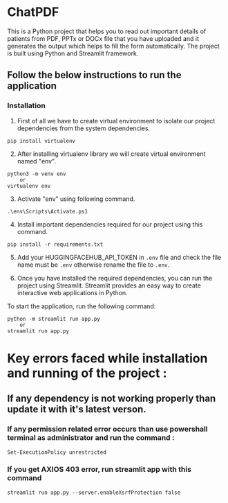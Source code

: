 # ChatPDF

This is a Python project that helps you to read out important details of patients from PDF, PPTx or DOCx file that you have uploaded and it generates the output which helps to fill the form automatically. The project is built using Python and Streamlit framework.

## Follow the below instructions to run the application

### Installation

1. First of all we have to create virtual environment to isolate our project dependencies from the system dependencies.

```shell
pip install virtualenv
```
2. After installing virtualenv library we will create virtual environment named "env".

```shell
python3 -m venv env
    or
virtualenv env
```
3. Activate "env" using following command.

```shell
.\env\Scripts\Activate.ps1
```
4. Install important dependencies required for our project using this command.

```shell
pip install -r requirements.txt
```

5. Add your HUGGINGFACEHUB_API_TOKEN in `.env` file and check the file name must be `.env` otherwise rename the file to `.env`.

6. Once you have installed the required dependencies, you can run the project using Streamlit. Streamlit provides an easy way to create interactive web applications in Python.

To start the application, run the following command:

```shell
python -m streamlit run app.py
    or
streamlit run app.py
```

# Key errors faced while installation and running of the project :

## If any dependency is not working properly than update it with it's latest verson.

### If any permission related error occurs than use powershall terminal as administrator and run the command :

```shell
Set-ExecutionPolicy unrestricted
```

### If you get AXIOS 403 error, run streamlit app with this command
```shell
streamlit run app.py --server.enableXsrfProtection false
```